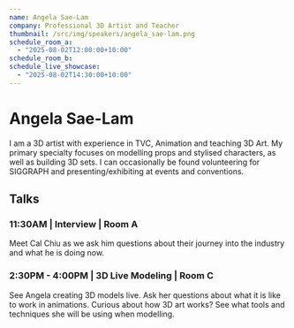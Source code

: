 ```yaml
---
name: Angela Sae-Lam
company: Professional 3D Artist and Teacher
thumbnail: /src/img/speakers/angela_sae-lam.png
schedule_room_a:
  - "2025-08-02T12:00:00+10:00"
schedule_room_b: 
schedule_live_showcase: 
  - "2025-08-02T14:30:00+10:00"
---
```


# Angela Sae-Lam

I am a 3D artist with experience in TVC, Animation and teaching 3D Art. My primary specialty focuses on modelling props and stylised characters, as well as building 3D sets. I can occasionally be found volunteering for SIGGRAPH and presenting/exhibiting at events and conventions.
## Talks

### 11:30AM | Interview | Room A
Meet Cal Chiu as we ask him questions about their journey into the industry and what he is doing now.

### 2:30PM - 4:00PM | 3D Live Modeling | Room C
See Angela creating 3D models live. Ask her questions about what it is like to work in animations. Curious about how 3D art works? See what tools and techniques she will be using when modelling. 